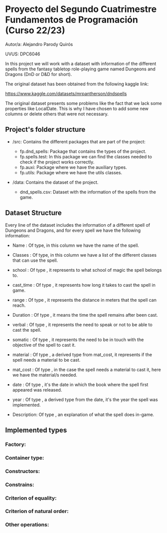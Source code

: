
# Proyecto del Segundo Cuatrimestre Fundamentos de Programación (Curso 22/23)

Autor/a: Alejandro Parody Quirós 

UVUS: DPC6046

In this project we will work with a dataset with information of the different spells from the fantasy tabletop role-playing game named Dungeons and Dragons (DnD or D&D for short).

The original dataset has been obtained from the following kaggle link:

https://www.kaggle.com/datasets/mrpantherson/dndspells

The original dataset presents some problems like the fact that we lack some properties like LocalDate. This is why I have chosen to add some new columns or delete others that were not necessary.

## Project's folder structure

* /src: Contains the different packages that are part of the project:
    * fp.dnd_spells: Package that contains the types of the project.
    * fp.spells.test: In this package we can find the classes needed to check if the project works correctly.
    * fp.auxi: Package where we have the auxiliary types.
    * fp.utils: Package where we have the utils classes.
    
* /data: Contains the dataset of the project.
    * dnd_spells.csv: Dataset with the information of the spells from the game.


## Dataset Structure

Every line of the dataset includes the information of a different spell of Dungeons and Dragons,  and for every spell we have the following information:

* Name : Of <String> type, in this column we have the name of the spell.

* Classes : Of <ArrayList> type, in this column we have a list of the different classes that can use the spell.

* school : Of type <Enum>, it represents to what school of magic the spell belongs to.

* cast_time : Of type <Enum>, it represents how long it takes to cast the spell in game.

* range : Of type <Double>, it represents the distance in meters that the spell can reach.

* Duration : Of type <String>, it means the time the spell remains after been cast.

* verbal : Of type <Boolean>, it represents the need to speak or not to be able to cast the spell.

* somatic : Of type <Boolean>, it represents the need to be in touch with the objective of the spell to cast it.

* material : Of type <Boolean>, a derived type from mat_cost, it represents if the spell needs a material to be cast.

* mat_cost : Of type <String>, in the case the spell needs a material to cast it, here we have the material/s needed.

* date : Of type <LocalDate>, it's the date in which the book where the spell first appeared was released.

* year : Of type <Integer>, a derived type from the date, it's the year the spell was implemented.

* Description: Of type <String>, an explanation of what the spell does in-game.

## Implemented types

### Factory:

### Container type:

### Constructors:

### Constrains:

### Criterion of equality: 

### Criterion of natural order: 

### Other operations:

